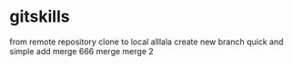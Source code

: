 # gitskills
from remote repository clone to local
alllala
create new branch quick and simple
add merge 666
merge merge 2
